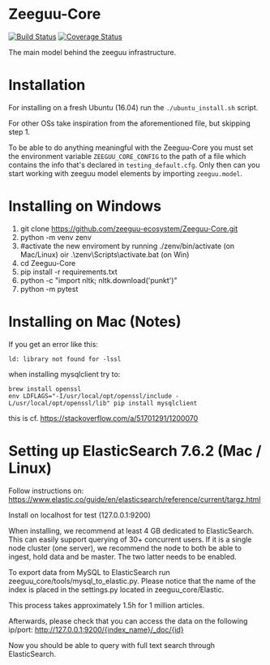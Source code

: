 # Zeeguu-Core

[![Build Status](https://travis-ci.org/zeeguu-ecosystem/Zeeguu-Core.svg?branch=master)](https://travis-ci.org/zeeguu-ecosystem/Zeeguu-Core) 
[![Coverage Status](https://coveralls.io/repos/github/zeeguu-ecosystem/Zeeguu-Core/badge.svg?branch=master)](https://coveralls.io/github/zeeguu-ecosystem/Zeeguu-Core?branch=master)

The main model behind the zeeguu infrastructure.


# Installation

For installing on a fresh Ubuntu (16.04) run the `./ubuntu_install.sh` script.

For other OSs take inspiration from the aforementioned file, but skipping step 1. 

To be able to do anything meaningful with the Zeeguu-Core 
you must set the environment variable `ZEEGUU_CORE_CONFIG` 
to the path of a file which contains the info that's 
declared in `testing_default.cfg`. Only then can you start
working with zeeguu model elements by importing `zeeguu.model`. 

# Installing on Windows

1. git clone https://github.com/zeeguu-ecosystem/Zeeguu-Core.git
1. python -m venv zenv 
1. #activate the new enviroment by running ./zenv/bin/activate (on Mac/Linux) oir .\zenv\Scripts\activate.bat (on Win)
1. cd Zeeguu-Core
1. pip install -r requirements.txt
1. python -c "import nltk; nltk.download('punkt')"
1. python -m pytest

# Installing on Mac (Notes)
If you get an error like this: 

    ld: library not found for -lssl
    
when installing mysqlclient try to: 

    brew install openssl
    env LDFLAGS="-I/usr/local/opt/openssl/include -L/usr/local/opt/openssl/lib" pip install mysqlclient
    
this is cf. https://stackoverflow.com/a/51701291/1200070

# Setting up ElasticSearch 7.6.2 (Mac / Linux)

Follow instructions on: 
  https://www.elastic.co/guide/en/elasticsearch/reference/current/targz.html

Install on localhost for test (127.0.0.1:9200)

When installing, we recommend at least 4 GB dedicated to ElasticSearch. This can easily support querying of 30+ concurrent users. If it is a single node cluster (one server), we recommend the node to both be able to ingest, hold data and be master. The two latter needs to be enabled. 

To export data from MySQL to ElasticSearch run zeeguu_core/tools/mysql_to_elastic.py. 
Please notice that the name of the index is placed in the settings.py located in zeeguu_core/Elastic.

This process takes approximately 1.5h for 1 million articles.

Afterwards, please check that you can access the data on the following ip/port:
http://127.0.0.1:9200/{index_name}/_doc/{id}

Now you should be able to query with full text search through ElasticSearch.
